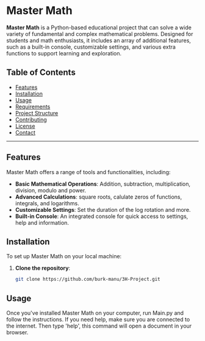 # Master Math

**Master Math** is a Python-based educational project that can solve a wide variety of fundamental and complex mathematical problems. Designed for students and math enthusiasts, it includes an array of additional features, such as a built-in console, customizable settings, and various extra functions to support learning and exploration.

## Table of Contents
- [Features](#features)
- [Installation](#installation)
- [Usage](#usage)
- [Requirements](#requirements)
- [Project Structure](#project-structure)
- [Contributing](#contributing)
- [License](#license)
- [Contact](#contact)

---

## Features

Master Math offers a range of tools and functionalities, including:
- **Basic Mathematical Operations**: Addition, subtraction, multiplication, division, modulo and power.
- **Advanced Calculations**: square roots, calulate zeros of functions, integrals, and logarithms.
- **Customizable Settings**: Set the duration of the log rotation and more.
- **Built-in Console**: An integrated console for quick access to settings, help and information.

## Installation

To set up Master Math on your local machine:

1. **Clone the repository**:
   ```bash
   git clone https://github.com/burk-manu/3H-Project.git

## Usage
Once you've installed Master Math on your computer, run Main.py and follow the instructions.
If you need help, make sure you are connected to the internet.
Then type 'help', this command will open a document in your browser.

